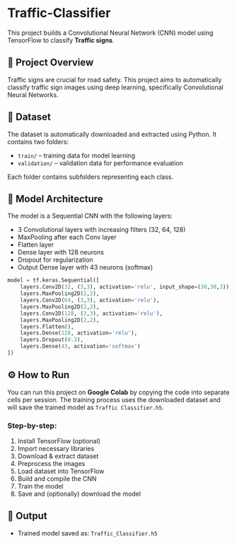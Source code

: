 # Traffic-Classifier


This project builds a Convolutional Neural Network (CNN) model using TensorFlow to classify **Traffic signs**.

## 🚀 Project Overview

Traffic signs are crucial for road safety. This project aims to automatically classify traffic sign images using deep learning, specifically Convolutional Neural Networks. 


## 📁 Dataset

The dataset is automatically downloaded and extracted using Python. It contains two folders:

- `train/` – training data for model learning
- `validation/` – validation data for performance evaluation

Each folder contains subfolders representing each class.

## 🧠 Model Architecture

The model is a Sequential CNN with the following layers:

- 3 Convolutional layers with increasing filters (32, 64, 128)
- MaxPooling after each Conv layer
- Flatten layer
- Dense layer with 128 neurons
- Dropout for regularization
- Output Dense layer with 43 neurons (softmax)

```python
model = tf.keras.Sequential([
    layers.Conv2D(32, (3,3), activation='relu', input_shape=(30,30,3)),
    layers.MaxPooling2D(2,2),
    layers.Conv2D(64, (3,3), activation='relu'),
    layers.MaxPooling2D(2,2),
    layers.Conv2D(128, (3,3), activation='relu'),
    layers.MaxPooling2D(2,2),
    layers.Flatten(),
    layers.Dense(128, activation='relu'),
    layers.Dropout(0.3),
    layers.Dense(43, activation='softmax')
])
```

## ⚙️ How to Run

You can run this project on **Google Colab** by copying the code into separate cells per session. The training process uses the downloaded dataset and will save the trained model as `Traffic Classifier.h5`.

### Step-by-step:

1. Install TensorFlow (optional)
2. Import necessary libraries
3. Download & extract dataset
4. Preprocess the images
5. Load dataset into TensorFlow
6. Build and compile the CNN
7. Train the model
8. Save and (optionally) download the model



## 💾 Output

- Trained model saved as: `Traffic_Classifier.h5`

